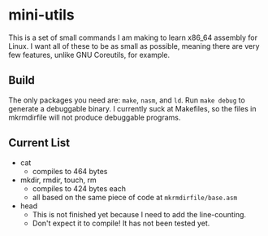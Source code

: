 # mini-utils
This is a set of small commands I am making to learn x86_64 assembly for Linux.
I want all of these to be as small as possible, meaning there are very few features, unlike GNU Coreutils, for example.

## Build
The only packages you need are: `make`, `nasm`, and `ld`.
Run `make debug` to generate a debuggable binary.
I currently suck at Makefiles, so the files in mkrmdirfile will not produce debuggable programs.

## Current List
- cat
	- compiles to 464 bytes
- mkdir, rmdir, touch, rm
	- compiles to 424 bytes each
	- all based on the same piece of code at `mkrmdirfile/base.asm`
- head
	- This is not finished yet because I need to add the line-counting.
	- Don't expect it to compile! It has not been tested yet.
